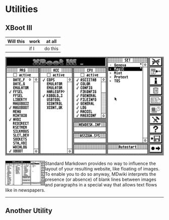 Utilities
===========
XBoot III
--------

|Will this|work|at all|
|---|---|---|
|      |if I|do this|
![](images/XBoot/XbootIII.png)


<img src="images/XBoot/XbootIII.png" width=25% align=left>



Standard Markdown provides no way to influence the layout of your resulting website, like floating of images. To enable you to do so anyway, MDwiki interprets the presence (or absence) of blank lines between images and paragraphs in a special way that allows text flows like in newspapers.

- - - -

Another Utility
--------
